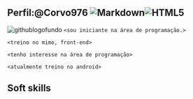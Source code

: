 ## Perfil:@Corvo976 ![Markdown](https://img.shields.io/badge/Markdown-000?style=for-the-badge&logomarkdown)![HTML5](https://img.shields.io/badge/HTML5-E34F26?style=for-the-badge&logo=html5&logoColor=white)
![githublogofundo](https://cdn.icon-icons.com/icons2/2429/PNG/512/github_logo_icon_147285.png)
```<sou iniciante na área de programação.>```

```<treino no mimo, front-end>```

```<tenho interesse na área de programação>```

```<atualmente treino no android>```

## Soft skills




